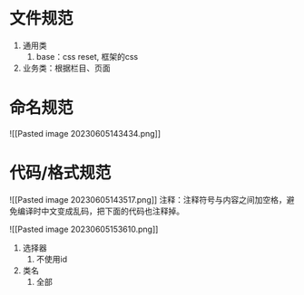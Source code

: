 # 文件规范
1. 通用类
	1. base：css reset, 框架的css
2. 业务类：根据栏目、页面
# 命名规范
![[Pasted image 20230605143434.png]] 
# 代码/格式规范
![[Pasted image 20230605143517.png]]
注释：注释符号与内容之间加空格，避免编译时中文变成乱码，把下面的代码也注释掉。

![[Pasted image 20230605153610.png]] 
1. 选择器
	1. 不使用id
2. 类名
	1. 全部